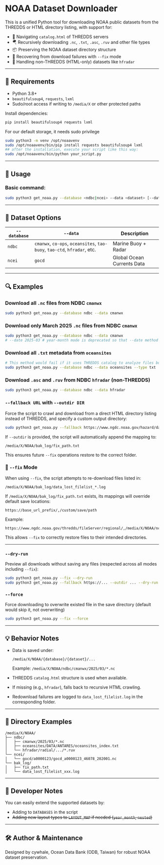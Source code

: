 # NOAA Dataset Downloader

This is a unified Python tool for downloading NOAA public datasets from the THREDDS or HTML directory listing, with support for:

- 🧭 Navigating `catalog.html` of THREDDS servers
- 🪂 Recursively downloading `.nc`, `.txt`, `.asc`, `.ruv` and other file types
- 📦 Preserving the NOAA dataset directory structure
- 🔄 Recovering from download failures with `--fix` mode
- 🚧 Handling non-THREDDS (HTML-only) datasets like `hfradar`

---

## 🔧 Requirements

- Python 3.8+
- `beautifulsoup4`, `requests`, `lxml`
- Sudo/root access if writing to `/media/X` or other protected paths

Install dependencies:
```bash
pip install beautifulsoup4 requests lxml
```

For our default storage, it needs sudo privilege
```bash
sudo python3 -m venv /opt/noaavenv
sudo /opt/noaavenv/bin/pip install requests beautifulsoup4 lxml
## after the installation, execute your script like this way:
sudo /opt/noaavenv/bin/python your_script.py
```

---

## 🚀 Usage

### Basic command:

```bash
sudo python3 get_noaa.py --database <ndbc|ncei> --data <dataset> [--date YYYY-MM] [--type ext1,ext2]
```

---

## 📂 Dataset Options

| `--database` | `--data`                        | Description |
|--------------|----------------------------------|-------------|
| `ndbc`       | `cmanwx`, `co-ops`, `oceansites`, `tao-buoy`, `tao-ctd`, `hfradar`, etc. | Marine Buoy + Radar |
| `ncei`       | `gocd`                          | Global Ocean Currents Data |

---

## 🔍 Examples

### Download all `.nc` files from NDBC `cmanwx`

```bash
sudo python3 get_noaa.py --database ndbc --data cmanwx
```

### Download only March 2025 `.nc` files from NDBC `cmanwx`

```bash
sudo python3 get_noaa.py --database ndbc --data cmanwx 
# --date 2025-03 # year-month mode is deprecated so that --date method can not be used anymore 
```

### Download all `.txt` metadata from `oceansites`

```bash
# This method would fail if it uses THREDDS catalog to analyze files but those catalog.html DO NOT record the extension, e.g., .txt, you want.
sudo python3 get_noaa.py --database ndbc --data oceansites --type txt
```

### Download `.asc` and `.ruv` from NDBC `hfradar` (non-THREDDS)

```bash
sudo python3 get_noaa.py --database ndbc --data hfradar
```

### `--fallback URL` with `--outdir DIR` 
Force the script to crawl and download from a direct HTML directory listing instead of THREDDS, and specify a custom output directory:
```bash
sudo python3 get_noaa.py --fallback https://www.ngdc.noaa.gov/hazard/data/cdroms/EQ_StrongMotion_v1/data/ --outdir /media/X/NOAA/ncei/natural-hazard/earthquakes/EQ_StrongMotion_v1
```

If `--outdir` is provided, the script will automatically append the mapping to:
```
/media/X/NOAA/bak_log/fix_path.txt
```
This ensures future `--fix` operations restore to the correct folder.

### 🔄 `--fix` Mode

When using `--fix`, the script attempts to re-download files listed in:
```
/media/X/NOAA/bak_log/data_lost_filelist_*.log
```

If `/media/X/NOAA/bak_log/fix_path.txt` exists, its mappings will override default save locations:
```
https://base_url_prefix/,/custom/save/path
```

Example:
```
https://www.ngdc.noaa.gov/thredds/fileServer/regional/,/media/X/NOAA/ncei/estuarine_bathymetry
```

This allows `--fix` to correctly restore files to their intended directories.

---

### `--dry-run`
Preview all downloads without saving any files (respected across all modes including `--fix`):
```bash
sudo python3 get_noaa.py --fix --dry-run
sudo python3 get_noaa.py --fallback https://... --outdir ... --dry-run
```

### `--force`
Force downloading to overwrite existed file in the save directory (default would skip it, not overwriting)
```bash
sudo python3 get_noaa.py --fix --force
```

---

## 💡 Behavior Notes

- Data is saved under:
  ```
  /media/X/NOAA/{database}/{dataset}/...
  ```
  Example: `/media/X/NOAA/ndbc/cmanwx/2025/03/*.nc`

- THREDDS `catalog.html` structure is used when available.
- If missing (e.g., `hfradar`), falls back to recursive HTML crawling.
- Redownload failures are logged to `data_lost_filelist.log` in the corresponding folder.

---

## 📁 Directory Examples

```
/media/X/NOAA/
├── ndbc/
│   ├── cmanwx/2025/03/*.nc
│   ├── oceansites/DATA/ANTARES/oceansites_index.txt
│   └── hfradar/radial/.../*.ruv
└── ncei/
│   └── gocd/a0000123/gocd_a0000123_46078_202001.nc
└── bak_log/
│   ├── fix_path.txt
│   └── data_lost_filelist_xxx.log
```

---

## 🔧 Developer Notes

You can easily extend the supported datasets by:
- Adding to `DATABASES` in the script
- ~~Adding new layout types to `LAYOUT_MAP` if needed (`year_month`, `nested`)~~

---

## 🛠 Author & Maintenance

Designed by cywhale, Ocean Data Bank (ODB, Taiwan) for robust NOAA dataset preservation.

